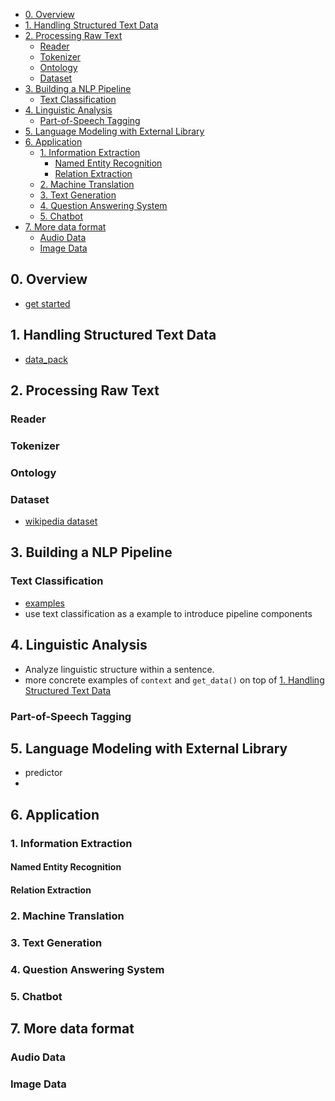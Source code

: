 - [0. Overview](#0-overview)
- [1. Handling Structured Text Data](#1-handling-structured-text-data)
- [2. Processing Raw Text](#2-processing-raw-text)
  - [Reader](#reader)
  - [Tokenizer](#tokenizer)
  - [Ontology](#ontology)
  - [Dataset](#dataset)
- [3. Building a NLP Pipeline](#3-building-a-nlp-pipeline)
  - [Text Classification](#text-classification)
- [4. Linguistic Analysis](#4-linguistic-analysis)
  - [Part-of-Speech Tagging](#part-of-speech-tagging)
- [5. Language Modeling with External Library](#5-language-modeling-with-external-library)
- [6. Application](#6-application)
  - [1. Information Extraction](#1-information-extraction)
    - [Named Entity Recognition](#named-entity-recognition)
    - [Relation Extraction](#relation-extraction)
  - [2. Machine Translation](#2-machine-translation)
  - [3. Text Generation](#3-text-generation)
  - [4. Question Answering System](#4-question-answering-system)
  - [5. Chatbot](#5-chatbot)
- [7. More data format](#7-more-data-format)
  - [Audio Data](#audio-data)
  - [Image Data](#image-data)

## 0. Overview
* [get started](tutorial/get_started.md)
## 1. Handling Structured Text Data
* [data_pack](tutorial/data_pack.md)
## 2. Processing Raw Text
### Reader
### Tokenizer
### Ontology
### Dataset
* [wikipedia dataset](../datasets/wikipedia/dbpedia/)

## 3. Building a NLP Pipeline
### Text Classification
* [examples](../examples/classification)
* use text classification as a example to introduce pipeline components 
## 4. Linguistic Analysis
* Analyze linguistic structure within a sentence.
* more concrete examples of `context` and `get_data()` on top of [1. Handling Structured Text Data](#1-handling-structured-text-data)
### Part-of-Speech Tagging
## 5. Language Modeling with External Library
* predictor
* 
## 6. Application
### 1. Information Extraction
#### Named Entity Recognition
#### Relation Extraction
### 2. Machine Translation
### 3. Text Generation
### 4. Question Answering System
### 5. Chatbot
## 7. More data format
### Audio Data
### Image Data
